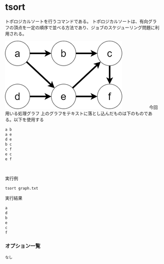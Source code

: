 
[](tsort.md)
# tsort
トポロジカルソートを行うコマンドである。
トポロジカルソートは、有向グラフの頂点を一定の順序で並べる方法であり、ジョブのスケジューリング問題に利用される。


![](https://raw.githubusercontent.com/YanaSota/kaitaishinsho/main/goto/%E3%83%88%E3%83%9D%E3%83%AD%E3%82%B8%E3%82%AB%E3%83%AB%E3%82%BD%E3%83%BC%E3%83%88.png "今回用いる処理グラフ")
　　　　　　今回用いる処理グラフ
上のグラフをテキストに落とし込んだものは下のものである。以下を使用する
```
a b
a e
d e
b c
c f
e c
e f
```
<br>

実行例 [](変更しない)

```
tsort graph.txt
```

実行結果 [](変更しない)

```
a
d
b
e
c
f
```
### オプション一覧
    なし
